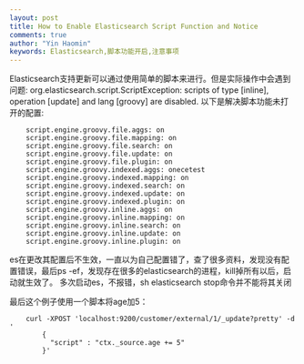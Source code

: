 ```yaml
---
layout: post
title: How to Enable Elasticsearch Script Function and Notice
comments: true
author: "Yin Haomin"
keywords: Elasticsearch,脚本功能开启,注意事项
---
```

Elasticsearch支持更新可以通过使用简单的脚本来进行。但是实际操作中会遇到问题: org.elasticsearch.script.ScriptException: scripts of type [inline], operation [update] and lang [groovy] are disabled. 以下是解决脚本功能未打开的配置: 

```
	script.engine.groovy.file.aggs: on
	script.engine.groovy.file.mapping: on
	script.engine.groovy.file.search: on
	script.engine.groovy.file.update: on
	script.engine.groovy.file.plugin: on
	script.engine.groovy.indexed.aggs: onecetest
	script.engine.groovy.indexed.mapping: on
	script.engine.groovy.indexed.search: on
	script.engine.groovy.indexed.update: on
	script.engine.groovy.indexed.plugin: on
	script.engine.groovy.inline.aggs: on
	script.engine.groovy.inline.mapping: on
	script.engine.groovy.inline.search: on
	script.engine.groovy.inline.update: on
	script.engine.groovy.inline.plugin: on
```


es在更改其配置后不生效，一直以为自己配置错了，查了很多资料，发现没有配置错误，最后ps -ef，发现存在很多的elasticsearch的进程，kill掉所有以后，启动就生效了。
多次启动es，不报错，sh elasticsearch stop命令并不能将其关闭

最后这个例子使用一个脚本将age加5：
```
	curl -XPOST 'localhost:9200/customer/external/1/_update?pretty' -d '
        {
          "script" : "ctx._source.age += 5"
        }'
```
